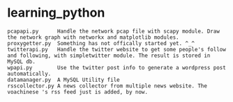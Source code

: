 # learning_python
 	pcapapi.py      Handle the network pcap file with scapy module. Draw the network graph with networkx and matplotlib modules. 
	proxygetter.py 	Something has not offically started yet. ^_^
	twitterapi.py 	Handle the twitter website to get some people's follow and following, with simpletwitter module. The result is stored in MySQL db.
	wpapi.py        Use the twitter post info to generate a wordpress post automatically.
	datamanager.py  A MySQL Utility file
	rsscollector.py A news collector from multiple news website. The voachinese 's rss feed just is added, by now.

